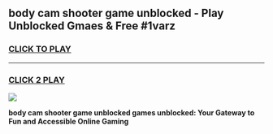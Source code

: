 
## body cam shooter game unblocked - Play Unblocked Gmaes & Free #1varz
<h3>
<a href="https://premium.freeplayer.one?title=body_cam_shooter_game_unblocked&ref=03M">CLICK TO PLAY</a></h3>
<hr>

<h3>
<a href="https://premium.freeplayer.one?title=body_cam_shooter_game_unblocked&ref=03M">CLICK 2 PLAY</a>
  
</h3>

<a href="https://premium.freeplayer.one?title=body_cam_shooter_game_unblocked&ref=03M"><img src="https://clearcache.store/games.png"></a>


**body cam shooter game unblocked games unblocked: Your Gateway to Fun and Accessible Online Gaming**
